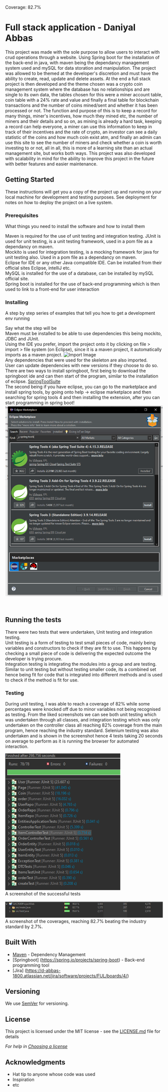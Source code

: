 Coverage: 82.7%
# Full stack application - Daniyal Abbas

This project was made with the sole purpose to allow users to interact with crud operations through a website. Using Spring boot for the installation of the back-end in java, with maven being the dependancy management system used and mySQL for data storation and manipulation. The project was allowed to be themed at the developer's discretion and must have the ability to create, read, update and delete assets. At the end a full stack project is then developed and the theme chosen was a crypto coin management system where the database has no relationships and are single to its own data, the tables chosen for this were a miner account table, coin table with a 24% rate and value and finally a final table for blockchain transactions and the number of coins mined/sent and whether it has been processed or not. The function and purpose of this is to keep a record for many things, miner's incentives, how much they mined etc, the number of miners and their details and so on, as mining is already a hard task, keeping a record can help everyone, a miner can use this information to keep in track of their incentives and the rate of crypto, an investor can see a daily statistic of the coins and how much coin exist atm, and finally an admin can use this site to see the number of miners and check whether a coin is worth investing to or not, all in all, this is more of a learning site than an actual management site, but works both ways. This project was also developed with scalability in mind for the ability to improve this project in the future with better features and easier maintenance.

## Getting Started

These instructions will get you a copy of the project up and running on your local machine for development and testing purposes. See deployment for notes on how to deploy the project on a live system.

### Prerequisites

What things you need to install the software and how to install them

Maven is required for the use of unit testing and integration testing.
JUnit is used for unit testing, is a unit testing framework, used in a pom file as a dependancy on maven.<br />
Mockito is used for integration testing, is a mocking framework for java for unit testing also. Used in a pom file as a dependancy on maven. <br />
Eclipse for IDE or any other Java compatible IDE. Can be installed from their official sites Eclipse, intelliJ etc. <br />
MySQL is installed for the use of a database, can be installed by mySQL official site. <br />
Spring boot is installed for the use of back-end programming which is then used to link to a front-end for user interaction<br />


### Installing

A step by step series of examples that tell you how to get a development env running

Say what the step will be
<br />
Maven must be installed to be able to use dependencies this being mockito, JDBC and JUnit.
<br />
Using the IDE you prefer, import the project onto it by clicking on file > import > file system (on Eclipse), since it is a maven project, it automatically imports as a maven project.
![Import Image](import.PNG)
<br />
Any dependencies that were used for the skeleton are also imported.
<br />
User can update dependencies with new versions if they choose to do so.
<br />
There are two ways to install springboot, first being to download the springboot ide and can then start of the program, similar to the installation of eclipse. [SpringToolSuite](https://spring.io/tools)
<br />
The second being if you have eclipse, you can go to the marketplace and install spring tools, by going onto help -> eclipse marketplace and then searching for spring tools 4 and then installing the extension, after you can start programming in spring boot!
![Import Image](SpringEclipse.PNG)

<br />

## Running the tests
There were two tests that were undertaken, Unit testing and integration testing.
<br />
Unit testing is a form of testing to test small pieces of code, mainly being variables and constructors to check if they are fit to use. This happens by checking a small piece of code is delivering the expected outcome the developer is trying procure. 
<br />
Integration testing is integrating the modules into a group and are testing. Similar to unit testing but without testing smaller code, its a combined set hence being fit for code that is integrated into different methods and is used to check if the method is fit for use.

### Testing
During unit testing, I was able to reach a coverage of 82% while some percentages were knocked off due to minor variables not being recognised as testing. From the liked screenshots we can see both unit testing which was undertaken through all classes, and integration testing which was only undertaken on the controller class all reaching 82% coverage from the main program, hence reaching the industry standard. Selenium testing was also undertaken and is shown in the screenshot hence 4 tests taking 20 seconds on average to perform as it is running the browser for automated interaction.

![Import Image](Successful_Tests.PNG) </br>
A screenshot of the successful tests
</br>
</br>
![Import Image](Coverage.PNG)
A screenshot of the coverages, reaching 82.7% beating the industry standard by 2.7%.


## Built With

* [Maven](https://maven.apache.org/) - Dependency Management
* [Springboot] (https://spring.io/projects/spring-boot) - Back-end programming tool
* [Jira] (https://d-abbas-1800.atlassian.net/jira/software/projects/FUL/boards/4/)
## Versioning

We use [SemVer](http://semver.org/) for versioning.


## License

This project is licensed under the MIT license - see the [LICENSE.md](LICENSE.md) file for details 

*For help in [Choosing a license](https://choosealicense.com/)*

## Acknowledgments

* Hat tip to anyone whose code was used
* Inspiration
* etc

